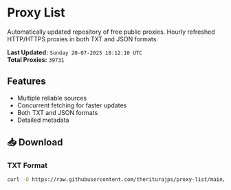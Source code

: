 # Proxy List

Automatically updated repository of free public proxies. Hourly refreshed HTTP/HTTPS proxies in both TXT and JSON formats.

**Last Updated:** `Sunday 20-07-2025 18:12:10 UTC`  
**Total Proxies:** `39731`

## Features
- Multiple reliable sources
- Concurrent fetching for faster updates
- Both TXT and JSON formats
- Detailed metadata

## 📥 Download

### TXT Format
```bash
curl -O https://raw.githubusercontent.com/theriturajps/proxy-list/main/proxies.txt
